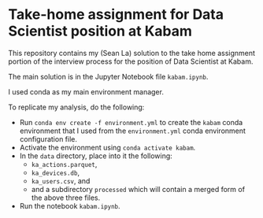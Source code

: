 # Take-home assignment for Data Scientist position at Kabam

This repository contains my (Sean La) solution to the take home assignment portion of the interview process for the position of Data Scientist at Kabam.

The main solution is in the Jupyter Notebook file `kabam.ipynb`.

I used conda as my main environment manager. 

To replicate my analysis, do the following:
- Run `conda env create -f environment.yml` to create the `kabam` conda environment that I used from the `environment.yml` conda environment configuration file.
- Activate the environment using `conda activate kabam`.
- In the `data` directory, place into it the following:
  - `ka_actions.parquet`,
  - `ka_devices.db`,
  - `ka_users.csv`, and
  - and a subdirectory `processed` which will contain a merged form of the above three files.
- Run the notebook `kabam.ipynb`.
